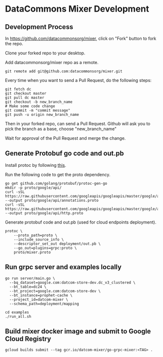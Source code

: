 # DataCommons Mixer Development

## Development Process

In https://github.com/datacommonsorg/mixer, click on "Fork" button to fork the repo.

Clone your forked repo to your desktop.

Add datacommonsorg/mixer repo as a remote.

```shell
git remote add git@github.com:datacommonsorg/mixer.git
```

Every time when you want to send a Pull Request, do the following steps:

```shell
git fetch dc
git checkout master
git pull dc master
git checkout -b new_branch_name
# Make some code change
git commit -m "commit message"
git push -u origin new_branch_name
```

Then in your forked repo, can send a Pull Request. Github will ask you to pick
the branch as a base, choose "new_branch_name"

Wait for approval of the Pull Request and merge the change.

## Generate Protobuf go code and out.pb

Install protoc by following [this](http://google.github.io/proto-lens/installing-protoc.html).

Run the following code to get the proto dependency.

    go get github.com/golang/protobuf/protoc-gen-go
    mkdir -p proto/google/api/
    curl -sSL https://raw.githubusercontent.com/googleapis/googleapis/master/google/api/annotations.proto --output proto/google/api/annotations.proto
    curl -sSL https://raw.githubusercontent.com/googleapis/googleapis/master/google/api/http.proto --output proto/google/api/http.proto

Generate protobuf code and out.pb (used for cloud endpoints deployment).

    protoc \
        --proto_path=proto \
        --include_source_info \
        --descriptor_set_out deployment/out.pb \
        --go_out=plugins=grpc:proto \
        proto/mixer.proto

## Run grpc server and examples locally

    go run server/main.go \
      --bq_dataset=google.com:datcom-store-dev.dc_v3_clustered \
      --bt_table=dc24 \
      --bt_project=google.com:datcom-store-dev \
      --bt_instance=prophet-cache \
      --project_id=datcom-mixer \
      --schema_path=deployment/mapping

    cd examples
    ./run_all.sh

## Build mixer docker image and submit to Google Cloud Registry

    gcloud builds submit --tag gcr.io/datcom-mixer/go-grpc-mixer:<TAG> .
